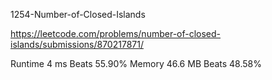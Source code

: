 1254-Number-of-Closed-Islands

https://leetcode.com/problems/number-of-closed-islands/submissions/870217871/

Runtime
4 ms
Beats
55.90%
Memory
46.6 MB
Beats
48.58%
